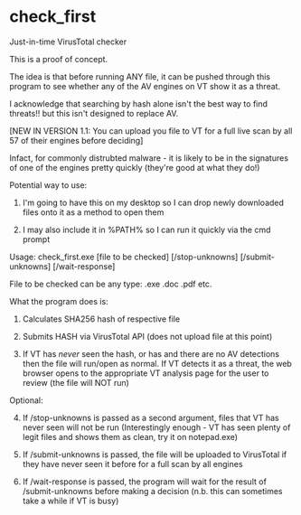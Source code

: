 # check_first
Just-in-time VirusTotal checker

This is a proof of concept.

The idea is that before running ANY file, it can be pushed through this program to see whether any of the AV engines on VT show it as a threat. 

I acknowledge that searching by hash alone isn't the best way to find threats!! but this isn't designed to replace AV.

[NEW IN VERSION 1.1: You can upload you file to VT for a full live scan by all 57 of their engines before deciding]

Infact, for commonly distrubted malware - it is likely to be in the signatures of one of the engines pretty quickly (they're good at what they do!)

Potential way to use:

1. I'm going to have this on my desktop so I can drop newly downloaded files onto it as a method to open them

2. I may also include it in %PATH% so I can run it quickly via the cmd prompt

Usage:
check_first.exe [file to be checked] [/stop-unknowns] [/submit-unknowns] [/wait-response]

File to be checked can be any type: .exe .doc .pdf etc.

What the program does is:

1. Calculates SHA256 hash of respective file

2. Submits HASH via VirusTotal API (does not upload file at this point)

3. If VT has *never* seen the hash, or has and there are no AV detections then the file will run/open as normal. If VT detects it as a threat, the web browser opens to the appropriate VT analysis page for the user to review (the file will NOT run)

Optional:

4. If /stop-unknowns is passed as a second argument, files that VT has never seen will not be run
(Interestingly enough - VT has seen plenty of legit files and shows them as clean, try it on notepad.exe)

5. If /submit-unknowns is passed, the file will be uploaded to VirusTotal if they have never seen it before for a full scan by all engines

6. If /wait-response is passed, the program will wait for the result of /submit-unknowns before making a decision (n.b. this can sometimes take a while if VT is busy)

